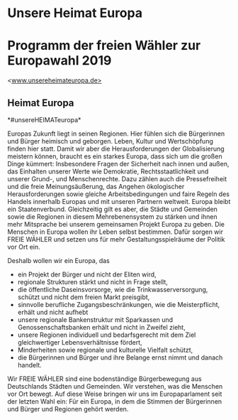 # Unsere Heimat Europa
# Programm der freien Wähler zur Europawahl 2019
<www.unsereheimateuropa.de>

## Heimat Europa
\*#unsereHEIMATeuropa\*

Europas Zukunft liegt in seinen Regionen. Hier fühlen sich die Bürgerinnen und Bürger heimisch und geborgen. Leben, Kultur und Wertschöpfung finden hier statt. Damit wir aber die Herausforderungen der Globalisierung meistern können, braucht es ein starkes Europa, dass sich um die großen Dinge kümmert: Insbesondere Fragen der Sicherheit nach innen und außen, das Einhalten unserer Werte wie Demokratie, Rechtsstaatlichkeit und unserer Grund-, und Menschenrechte. Dazu zählen auch die Pressefreiheit und die freie Meinungsäußerung, das Angehen ökologischer Herausforderungen sowie gleiche Arbeitsbedingungen und faire Regeln des Handels innerhalb Europas und mit unseren Partnern weltweit. Europa bleibt ein Staatenverbund. Gleichzeitig gilt es aber, die Städte und Gemeinden sowie die Regionen in diesem Mehrebenensystem zu stärken und ihnen mehr Mitsprache bei unserem gemeinsamen Projekt Europa zu geben. Die Menschen in Europa wollen ihr Leben selbst bestimmen. Dafür sorgen wir FREIE WÄHLER und setzen uns für mehr Gestaltungsspielräume der Politik vor Ort ein.

Deshalb wollen wir ein Europa, das
- ein Projekt der Bürger und nicht der Eliten wird,
- regionale Strukturen stärkt und nicht in Frage stellt,
- die öffentliche Daseinsvorsorge, wie die Trinkwasserversorgung, schützt und nicht dem freien Markt preisgibt,
- sinnvolle berufliche Zugangsbeschränkungen, wie die Meisterpflicht, erhält und nicht aufhebt
- unsere regionale Bankenstruktur mit Sparkassen und Genossenschaftsbanken erhält und nicht in Zweifel zieht,
- unsere Regionen individuell und bedarfsgerecht mit dem Ziel gleichwertiger Lebensverhältnisse fördert,
- Minderheiten sowie regionale und kulturelle Vielfalt schützt,
- die Bürgerinnen und Bürger und ihre Belange ernst nimmt und danach handelt.

Wir FREIE WÄHLER sind eine bodenständige Bürgerbewegung aus Deutschlands Städten und Gemeinden. Wir verstehen, was die Menschen vor Ort bewegt. Auf diese Weise bringen wir uns im Europaparlament seit der letzten Wahl ein: Für ein Europa, in dem die Stimmen der Bürgerinnen und Bürger und Regionen gehört werden.


